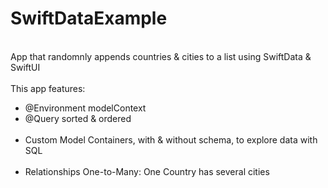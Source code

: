 # SwiftDataExample
<br/>
App that randomnly appends countries & cities to a list using SwiftData & SwiftUI
<br/>
<br/>
This app features: 
<ul>
<li>@Environment modelContext</li>
<li>@Query sorted & ordered</li>
<br/>
<li>Custom Model Containers, with & without schema, to explore data with SQL</li>
<br/>
<li>Relationships One-to-Many: One Country has several cities</li>
